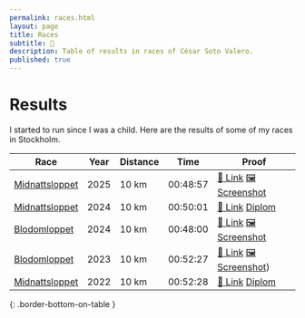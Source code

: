 ```yaml
---
permalink: races.html
layout: page
title: Races
subtitle: 🏃
description: Table of results in races of César Soto Valero.
published: true
---
```


# Results

I started to run since I was a child.
Here are the results of some of my races in Stockholm.

| Race           | Year | Distance | Time     | Proof                                                                                           |
|----------------|------|----------|----------|-------------------------------------------------------------------------------------------------|
| [Midnattsloppet](https://midnattsloppet.com) | 2025 | 10 km    | 00:48:57 | [:link: Link](https://tinyurl.com/ya5b8zef) [:framed_picture: Screenshot](files/certificates/Midnattsloppet-Result-2025.png) |
| [Midnattsloppet](https://midnattsloppet.com) | 2024 | 10 km    | 00:50:01 | [:link: Link](https://tinyurl.com/ya5b8zef) [Diplom](files/certificates/Midnattsloppet_Diplom_2024.pdf)                         |
| [Blodomloppet](https://blodomloppet.se/)   | 2024 | 10 km    | 00:48:00 | [:link: Link](https://www.racetimer.se/sv/runner/show/8704624?layout=racetimer&race_id=6034) [:framed_picture: Screenshot](files/certificates/Blodomloppet-Result-2024.png)    |
| [Blodomloppet](https://blodomloppet.se/)   | 2023 | 10 km    | 00:52:27 | [:link: Link](https://www.racetimer.se/sv/runner/show/8204163?layout=blodomloppet&race_id=5627) [:framed_picture: Screenshot](files/certificates/Blodomloppet-Result-2023.png)) |
| [Midnattsloppet](https://midnattsloppet.com) | 2022 | 10 km    | 00:52:28 | [:link: Link](https://tinyurl.com/ya5b8zef) [Diplom](files/certificates/Midnattsloppet_Diplom_2022.pdf) |
{: .border-bottom-on-table }
